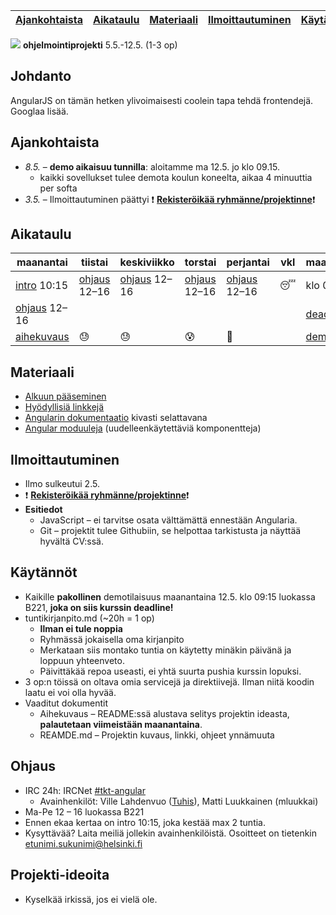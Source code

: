 | [Ajankohtaista](#ajankohtaista) | [Aikataulu](#aikataulu) | [Materiaali](#materiaali) | [Ilmoittautuminen](#ilmoittautuminen) | [Käytännöt](#k%C3%A4yt%C3%A4nn%C3%B6t) | [Ohjaus](#ohjaus) | [Ideoita](#projekti-ideoita) |
| ------------------------------- | ----------------------- | ------------------------- | ------------------------------------- | -------------------------------------- | ----------------- | ---------------------------- |

![](http://angularjs.org/img/AngularJS-large.png) **ohjelmointiprojekti** 5.5.-12.5. (1-3 op)


## Johdanto

AngularJS on tämän hetken ylivoimaisesti coolein tapa tehdä frontendejä. Googlaa lisää.

## Ajankohtaista
  * *8.5.* &ndash; **demo aikaisuu tunnilla**: aloitamme ma 12.5. jo klo 09.15.
    * kaikki sovellukset tulee demota koulun koneelta, aikaa 4 minuuttia per softa  
  * *3.5.* &ndash; Ilmoittautuminen päättyi :heavy_exclamation_mark: **[Rekisteröikää ryhmänne/projektinne](https://github.com/tuhoojabotti/AngularJS-ohjelmointiprojekti-k2014/wiki/Ryhm%C3%A4t)**:heavy_exclamation_mark:

## Aikataulu
| maanantai        | tiistai        | keskiviikko    | torstai        | perjantai      | vkl        | maanantai  |
| ---------------- | -------------- | -------------- | -------------- | -------------- | ---------- | ---------- |
| [intro] 10:15    | [ohjaus] 12–16 | [ohjaus] 12–16 | [ohjaus] 12–16 | [ohjaus] 12–16 | :sleeping: | klo 09:15  |
| [ohjaus] 12–16   |                |                |                |                |            | [deadline] |
| [aihekuvaus]     | :sweat:        | :sweat:        | :cold_sweat:   | :beer:         |            | [demo]     |

[ohjaus]: #ohjaus
[intro]: #ohjaus
[aihekuvaus]: #k%C3%A4yt%C3%A4nn%C3%B6t
[demo]: #k%C3%A4yt%C3%A4nn%C3%B6t
[deadline]: #k%C3%A4yt%C3%A4nn%C3%B6t

## Materiaali
  * [Alkuun pääseminen](material/starting.md)
  * [Hyödyllisiä linkkejä](material/links.md)
  * [Angularin dokumentaatio](http://devdocs.io/angular/) kivasti selattavana
  * [Angular moduuleja](http://ngmodules.org/) (uudelleenkäytettäviä komponentteja)

## Ilmoittautuminen
  * Ilmo sulkeutui 2.5.
  * :heavy_exclamation_mark: **[Rekisteröikää ryhmänne/projektinne](https://github.com/tuhoojabotti/AngularJS-ohjelmointiprojekti-k2014/wiki/Ryhm%C3%A4t)**:heavy_exclamation_mark:
  * **Esitiedot**
    * JavaScript – ei tarvitse osata välttämättä ennestään Angularia.
    * Git – projektit tulee Githubiin, se helpottaa tarkistusta ja näyttää hyvältä CV:ssä.

## Käytännöt
 * Kaikille **pakollinen** demotilaisuus maanantaina 12.5. klo 09:15 luokassa B221, **joka on siis kurssin deadline!**
 * tuntikirjanpito.md (~20h = 1 op)
   * **Ilman ei tule noppia**
   * Ryhmässä jokaisella oma kirjanpito
   * Merkataan siis montako tuntia on käytetty minäkin päivänä ja loppuun yhteenveto.
   * Päivittäkää repoa useasti, ei yhtä suurta pushia kurssin lopuksi.
 * 3 op:n töissä on oltava omia servicejä ja direktiivejä. Ilman niitä koodin laatu ei voi olla hyvää.
 * Vaaditut dokumentit
   * Aihekuvaus – README:ssä alustava selitys projektin ideasta, **palautetaan viimeistään maanantaina**.
   * REAMDE.md – Projektin kuvaus, linkki, ohjeet ynnämuuta

## Ohjaus
 * IRC 24h: IRCNet [#tkt-angular](https://kiwiirc.com/client/ircnet.eversible.com/#tkt-angular)
   * Avainhenkilöt: Ville Lahdenvuo ([Tuhis](http://tuhoojabotti.com/)), Matti Luukkainen (mluukkai)
 * Ma-Pe 12 – 16 luokassa B221
 * Ennen ekaa kertaa on intro 10:15, joka kestää max 2 tuntia.
 * Kysyttävää? Laita meiliä jollekin avainhenkilöistä. Osoitteet on tietenkin etunimi.sukunimi@helsinki.fi

## Projekti-ideoita
 * Kyselkää irkissä, jos ei vielä ole.
